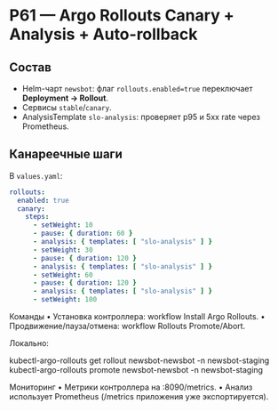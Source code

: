# P61 — Argo Rollouts Canary + Analysis + Auto-rollback

## Состав
- Helm-чарт `newsbot`: флаг `rollouts.enabled=true` переключает **Deployment → Rollout**.
- Сервисы `stable`/`canary`.
- AnalysisTemplate `slo-analysis`: проверяет p95 и 5xx rate через Prometheus.

## Канареечные шаги
В `values.yaml`:
```yaml
rollouts:
  enabled: true
  canary:
    steps:
      - setWeight: 10
      - pause: { duration: 60 }
      - analysis: { templates: [ "slo-analysis" ] }
      - setWeight: 30
      - pause: { duration: 120 }
      - analysis: { templates: [ "slo-analysis" ] }
      - setWeight: 60
      - pause: { duration: 120 }
      - analysis: { templates: [ "slo-analysis" ] }
      - setWeight: 100
```

Команды
• Установка контроллера: workflow Install Argo Rollouts.
• Продвижение/пауза/отмена: workflow Rollouts Promote/Abort.

Локально:

kubectl-argo-rollouts get rollout newsbot-newsbot -n newsbot-staging
kubectl-argo-rollouts promote newsbot-newsbot -n newsbot-staging

Мониторинг
• Метрики контроллера на :8090/metrics.
• Анализ использует Prometheus (/metrics приложения уже экспортируется).
